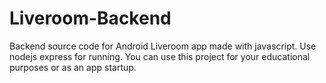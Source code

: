 # Liveroom-Backend
 Backend source code for Android Liveroom app made with javascript.  Use nodejs express for running.  You can use this project for your educational purposes or as an app startup.
